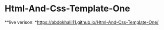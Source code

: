 # Html-And-Css-Template-One
**live verison:
*https://abdokhalil11.github.io/Html-And-Css-Template-One/
